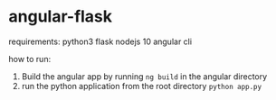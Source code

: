 # angular-flask

requirements:
python3
flask
nodejs 10
angular cli


how to run:
1. Build the angular app by running `ng build` in the angular directory
2. run the python application from the root directory `python app.py`
